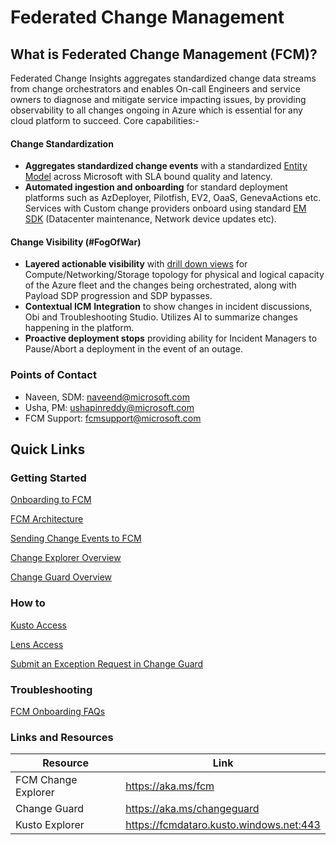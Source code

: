 # Federated Change Management

## What is Federated Change Management (FCM)?

Federated Change Insights aggregates standardized change data streams from change orchestrators and enables On-call Engineers and service owners to diagnose and mitigate service impacting issues, by providing observability to all changes ongoing in Azure which is essential for any cloud platform to succeed. Core capabilities:-

#### Change Standardization

- **Aggregates standardized change events** with a standardized [Entity Model](https://microsoft.sharepoint.com/:w:/t/SilverstoneProject/Eeqg50_nDm1ItTXBogvLcq8BybpPWO41X2Yq7FG-UTHlAA?e=5VSivg) across Microsoft with SLA bound quality and latency.
- **Automated ingestion and onboarding** for standard deployment platforms such as AzDeployer, Pilotfish, EV2, OaaS, GenevaActions etc. Services with Custom change providers onboard using standard [EM SDK](https://eng.ms/docs/products/fcm-engineering-hub/servicedocs/teamdocs/onboarding/entitymodelchangeeventssdk) (Datacenter maintenance, Network device updates etc).

#### Change Visibility (#FogOfWar)

- **Layered actionable visibility** with [drill down views](https://dataexplorer.azure.com/dashboards/d0357802-00ae-48c7-85a2-5cf02d98de77?p-_startTime=1hours&p-_endTime=now&p-_nodeid=all&p-_entityTypeNode=all&p-_changeType=all#08c31477-dfa3-43d3-9427-a6a57b228c43) for Compute/Networking/Storage topology for physical and logical capacity of the Azure fleet and the changes being orchestrated, along with Payload SDP progression and SDP bypasses.
- **Contextual ICM** **Integration** to show changes in incident discussions, Obi and Troubleshooting Studio. Utilizes AI to summarize changes happening in the platform.
- **Proactive deployment stops** providing ability for Incident Managers to Pause/Abort a deployment in the event of an outage.

### Points of Contact

- Naveen, SDM: naveend@microsoft.com
- Usha, PM: ushapinreddy@microsoft.com
- FCM Support: fcmsupport@microsoft.com

## Quick Links

### Getting Started

[Onboarding to FCM](https://eng.ms/docs/products/fcm-engineering-hub/onboard/description)

[FCM Architecture](https://eng.ms/docs/products/fcm-engineering-hub/onboard/fcmarchitecture/fcmarchitecture)

[Sending Change Events to FCM](https://eng.ms/docs/products/fcm-engineering-hub/onboard/fcmarchitecture/fcmarchitecture)

[Change Explorer Overview](https://eng.ms/docs/products/fcm-engineering-hub/changeexplorer/changeexploreroverview)

[Change Guard Overview](https://eng.ms/docs/products/fcm-engineering-hub/changeguard/changeguardoverview)

### How to

[Kusto Access](https://eng.ms/docs/products/fcm-engineering-hub/onboard/fcmarchitecture/kusto/kusto)

[Lens Access](https://eng.ms/docs/products/fcm-engineering-hub/onboard/fcmarchitecture/lensexplorer)

[Submit an Exception Request in Change Guard](https://eng.ms/docs/products/fcm-engineering-hub/changeguard/gettingstarted)

<!--UPDATE-->

### Troubleshooting

[FCM Onboarding FAQs](https://eng.ms/docs/products/fcm-engineering-hub/faq/faq)

<!--[Change Guard Exception Requests FAQs]()-->

### Links and Resources

| Resource | Link |
| --- | --- |
| FCM Change Explorer | https://aka.ms/fcm |
| Change Guard | https://aka.ms/changeguard |
| Kusto Explorer | https://fcmdataro.kusto.windows.net:443 |